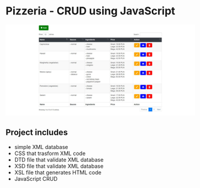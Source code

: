 # Pizzeria - CRUD using JavaScript

![Mane Interface](img.jpg)

## Project includes
- simple XML database
- CSS that trasform XML code 
- DTD file that validate XML database
- XSD file that validate XML database
- XSL file that generates HTML code 
- JavaScript CRUD 